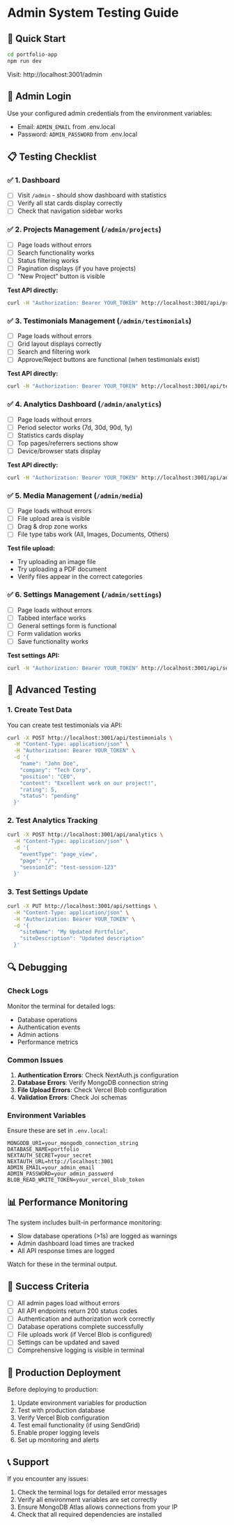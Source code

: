 # Admin System Testing Guide

## 🚀 **Quick Start**
```bash
cd portfolio-app
npm run dev
```
Visit: http://localhost:3001/admin

## 🔐 **Admin Login**
Use your configured admin credentials from the environment variables:
- Email: `ADMIN_EMAIL` from .env.local
- Password: `ADMIN_PASSWORD` from .env.local

## 📋 **Testing Checklist**

### ✅ **1. Dashboard**
- [ ] Visit `/admin` - should show dashboard with statistics
- [ ] Verify all stat cards display correctly
- [ ] Check that navigation sidebar works

### ✅ **2. Projects Management** (`/admin/projects`)
- [ ] Page loads without errors
- [ ] Search functionality works
- [ ] Status filtering works
- [ ] Pagination displays (if you have projects)
- [ ] "New Project" button is visible

**Test API directly:**
```bash
curl -H "Authorization: Bearer YOUR_TOKEN" http://localhost:3001/api/projects
```

### ✅ **3. Testimonials Management** (`/admin/testimonials`)
- [ ] Page loads without errors
- [ ] Grid layout displays correctly
- [ ] Search and filtering work
- [ ] Approve/Reject buttons are functional (when testimonials exist)

**Test API directly:**
```bash
curl -H "Authorization: Bearer YOUR_TOKEN" http://localhost:3001/api/testimonials
```

### ✅ **4. Analytics Dashboard** (`/admin/analytics`)
- [ ] Page loads without errors
- [ ] Period selector works (7d, 30d, 90d, 1y)
- [ ] Statistics cards display
- [ ] Top pages/referrers sections show
- [ ] Device/browser stats display

**Test API directly:**
```bash
curl -H "Authorization: Bearer YOUR_TOKEN" http://localhost:3001/api/analytics?period=30d
```

### ✅ **5. Media Management** (`/admin/media`)
- [ ] Page loads without errors
- [ ] File upload area is visible
- [ ] Drag & drop zone works
- [ ] File type tabs work (All, Images, Documents, Others)

**Test file upload:**
- Try uploading an image file
- Try uploading a PDF document
- Verify files appear in the correct categories

### ✅ **6. Settings Management** (`/admin/settings`)
- [ ] Page loads without errors
- [ ] Tabbed interface works
- [ ] General settings form is functional
- [ ] Form validation works
- [ ] Save functionality works

**Test settings API:**
```bash
curl -H "Authorization: Bearer YOUR_TOKEN" http://localhost:3001/api/settings
```

## 🧪 **Advanced Testing**

### **1. Create Test Data**
You can create test testimonials via API:
```bash
curl -X POST http://localhost:3001/api/testimonials \
  -H "Content-Type: application/json" \
  -H "Authorization: Bearer YOUR_TOKEN" \
  -d '{
    "name": "John Doe",
    "company": "Tech Corp",
    "position": "CEO",
    "content": "Excellent work on our project!",
    "rating": 5,
    "status": "pending"
  }'
```

### **2. Test Analytics Tracking**
```bash
curl -X POST http://localhost:3001/api/analytics \
  -H "Content-Type: application/json" \
  -d '{
    "eventType": "page_view",
    "page": "/",
    "sessionId": "test-session-123"
  }'
```

### **3. Test Settings Update**
```bash
curl -X PUT http://localhost:3001/api/settings \
  -H "Content-Type: application/json" \
  -H "Authorization: Bearer YOUR_TOKEN" \
  -d '{
    "siteName": "My Updated Portfolio",
    "siteDescription": "Updated description"
  }'
```

## 🔍 **Debugging**

### **Check Logs**
Monitor the terminal for detailed logs:
- Database operations
- Authentication events
- Admin actions
- Performance metrics

### **Common Issues**
1. **Authentication Errors**: Check NextAuth.js configuration
2. **Database Errors**: Verify MongoDB connection string
3. **File Upload Errors**: Check Vercel Blob configuration
4. **Validation Errors**: Check Joi schemas

### **Environment Variables**
Ensure these are set in `.env.local`:
```
MONGODB_URI=your_mongodb_connection_string
DATABASE_NAME=portfolio
NEXTAUTH_SECRET=your_secret
NEXTAUTH_URL=http://localhost:3001
ADMIN_EMAIL=your_admin_email
ADMIN_PASSWORD=your_admin_password
BLOB_READ_WRITE_TOKEN=your_vercel_blob_token
```

## 📊 **Performance Monitoring**

The system includes built-in performance monitoring:
- Slow database operations (>1s) are logged as warnings
- Admin dashboard load times are tracked
- All API response times are logged

Watch for these in the terminal output.

## 🎯 **Success Criteria**
- [ ] All admin pages load without errors
- [ ] All API endpoints return 200 status codes
- [ ] Authentication and authorization work correctly
- [ ] Database operations complete successfully
- [ ] File uploads work (if Vercel Blob is configured)
- [ ] Settings can be updated and saved
- [ ] Comprehensive logging is visible in terminal

## 🚀 **Production Deployment**
Before deploying to production:
1. Update environment variables for production
2. Test with production database
3. Verify Vercel Blob configuration
4. Test email functionality (if using SendGrid)
5. Enable proper logging levels
6. Set up monitoring and alerts

## 📞 **Support**
If you encounter any issues:
1. Check the terminal logs for detailed error messages
2. Verify all environment variables are set correctly
3. Ensure MongoDB Atlas allows connections from your IP
4. Check that all required dependencies are installed
